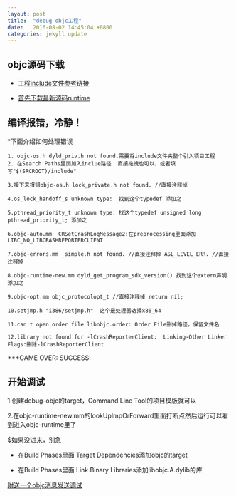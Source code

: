 ```yaml
---
layout: post
title:  "debug-objc工程"
date:   2016-08-02 14:45:04 +0800
categories: jekyll update
---
```


##  objc源码下载

* [工程include文件参考链接](https://github.com/RetVal/objc-runtime)

* [首先下载最新源码runtime](http://opensource.apple.com//tarballs/objc4/)

##	编译报错，冷静！

*下面介绍如何处理错误

	1. objc-os.h dyld_priv.h not found.需要将include文件夹整个引入项目工程
	2. 在Search Paths里面加入inclue路径  直接拖拽也可以，或者填写"$(SRCROOT)/include"

	3.接下来报错objc-os.h lock_private.h not found. //直接注释掉

	4.os_lock_handoff_s unknown type:  找到这个typedef 添加之

	5.pthread_priority_t unknown type: 找这个typedef unsigned long pthread_priority_t; 添加之

	6.objc-auto.mm  CRSetCrashLogMessage2:在preprocessing里面添加LIBC_NO_LIBCRASHREPORTERCLIENT

	7.objc-errors.mm _simple.h not found. //直接注释掉 ASL_LEVEL_ERR. //直接注释掉

	8.objc-runtime-new.mm dyld_get_program_sdk_version() 找到这个extern声明 添加之

	9.objc-opt.mm objc_protocolopt_t //直接注释掉 return nil;

	10.setjmp.h "i386/setjmp.h"  这个是处理器选择x86_64

	11.can't open order file libobjc.order: Order File删掉路径，保留文件名

	12.library not found for -lCrashReporterClient:  Linking-Other Linker Flags:删除-lCrashReporterClient

***GAME OVER: SUCCESS!

##	开始调试

1.创建debug-objc的target，Command Line Tool的项目模版就可以

2.在objc-runtime-new.mm的lookUpImpOrForward里面打断点然后运行可以看到进入objc-runtime里了

$如果没进来，别急

* 在Build Phases里面 Target Dependencies添加objc的target

* 在Build Phases里面 Link Binary Libraries添加libobjc.A.dylib的库

[附送一个objc消息发送调试](http://www.open-open.com/lib/view/open1461650361464.html)

